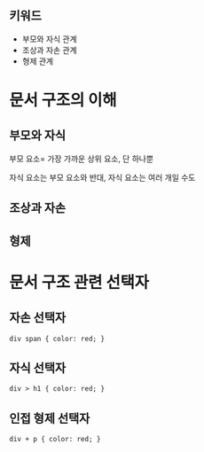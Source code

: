 ## 키워드

- 부모와 자식 관계
- 조상과 자손 관계
- 형제 관계

# 문서 구조의 이해

## 부모와 자식

부모 요소= 가장 가까운 상위 요소, 단 하나뿐

자식 요소는 부모 요소와 반대, 자식 요소는 여러 개일 수도

## 조상과 자손

## 형제

# 문서 구조 관련 선택자
## 자손 선택자

``` div span { color: red; } ```
## 자식 선택자
``` div > h1 { color: red; } ```

## 인접 형제 선택자

``` div + p { color: red; } ```
